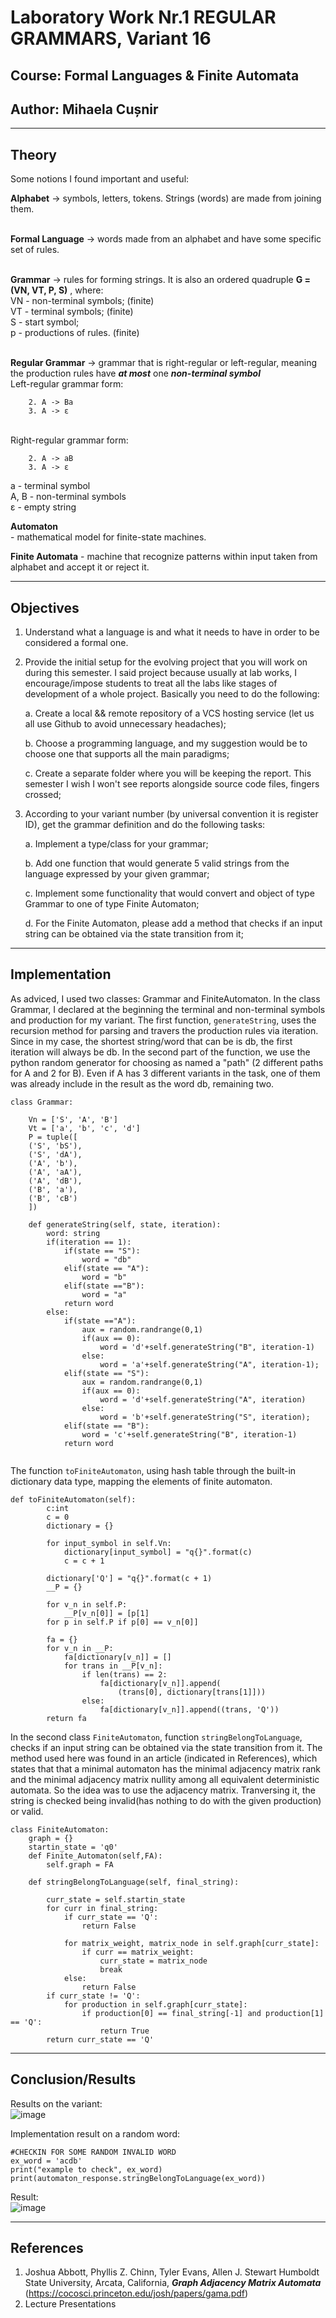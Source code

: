 # Laboratory Work Nr.1 REGULAR GRAMMARS, Variant 16
## Course: Formal Languages & Finite Automata
## Author: Mihaela Cușnir
****
## Theory
Some notions I found important and useful: <br>

**Alphabet** -> symbols, letters, tokens. Strings (words) are made from joining them.

<br>**Formal Language** -> words made from an alphabet and have some specific set of rules.

<br>**Grammar** -> rules for forming strings. It is also an ordered quadruple **G = (VN, VT, P, S)** , where: 
<br>
VN - non-terminal symbols; (finite)
<br>
VT - terminal symbols; (finite)
<br>
S - start symbol;
<br>
p - productions of rules. (finite)

<br>**Regular Grammar** -> grammar that is right-regular or left-regular, meaning the production rules have ***at most*** one ***non-terminal symbol***
<br>Left-regular grammar form:
``` 1. A -> a
    2. A -> Ba
    3. A -> ε
```
<br>Right-regular grammar form:
``` 1. A -> a
    2. A -> aB
    3. A -> ε
```
a - terminal symbol
<br>A, B - non-terminal symbols
<br>ε - empty string
<br>

**Automaton** <br> - mathematical model for finite-state machines.
<br>

**Finite Automata** - machine that recognize patterns within input taken from alphabet and accept it or reject it.

****
## Objectives

1. Understand what a language is and what it needs to have in order to be considered a formal one.

2. Provide the initial setup for the evolving project that you will work on during this semester. I said project because usually at lab works, I encourage/impose students to treat all the labs like stages of development of a whole project. Basically you need to do the following:

    a. Create a local && remote repository of a VCS hosting service (let us all use Github to avoid unnecessary headaches);

    b. Choose a programming language, and my suggestion would be to choose one that supports all the main paradigms;

    c. Create a separate folder where you will be keeping the report. This semester I wish I won't see reports alongside source code files, fingers crossed;

3. According to your variant number (by universal convention it is register ID), get the grammar definition and do the following tasks:

    a. Implement a type/class for your grammar;

    b. Add one function that would generate 5 valid strings from the language expressed by your given grammar;

    c. Implement some functionality that would convert and object of type Grammar to one of type Finite Automaton;

    d. For the Finite Automaton, please add a method that checks if an input string can be obtained via the state transition from it;
****
## Implementation
As adviced, I used two classes: Grammar and FiniteAutomaton. 
In the class Grammar, I declared at the beginning the terminal and non-terminal symbols and production for my variant. The first function, ```generateString```, uses the recursion method for parsing and travers the production rules via iteration. Since in my case, the shortest string/word that can be is db, the first iteration will always be db. In the second part of the function, we use the python random generator for choosing as named a "path" (2 different paths for A and 2 for B). Even if A has 3 different variants in the task, one of them was already include in the result as the word db, remaining two.
```
class Grammar:
    
    Vn = ['S', 'A', 'B']
    Vt = ['a', 'b', 'c', 'd']
    P = tuple([
    ('S', 'bS'),
    ('S', 'dA'),
    ('A', 'b'),
    ('A', 'aA'),
    ('A', 'dB'),
    ('B', 'a'),
    ('B', 'cB')
    ])

    def generateString(self, state, iteration):
        word: string 
        if(iteration == 1):
            if(state == "S"):
                word = "db"
            elif(state == "A"):
                word = "b"
            elif(state =="B"):
                word = "a"
            return word
        else:
            if(state =="A"):
                aux = random.randrange(0,1)
                if(aux == 0):
                    word = 'd'+self.generateString("B", iteration-1)
                else:
                    word = 'a'+self.generateString("A", iteration-1);  
            elif(state == "S"):
                aux = random.randrange(0,1)
                if(aux == 0):
                    word = 'd'+self.generateString("A", iteration)
                else:
                    word = 'b'+self.generateString("S", iteration);    
            elif(state == "B"):
                word = 'c'+self.generateString("B", iteration-1)
            return word
            
```
The function ```toFiniteAutomaton```, using hash table through the built-in dictionary data type, mapping the elements of finite automaton.
```
def toFiniteAutomaton(self):
        c:int
        c = 0
        dictionary = {}
        
        for input_symbol in self.Vn:
            dictionary[input_symbol] = "q{}".format(c)
            c = c + 1

        dictionary['Q'] = "q{}".format(c + 1)
        __P = {}

        for v_n in self.P:
            __P[v_n[0]] = [p[1]
        for p in self.P if p[0] == v_n[0]]
        
        fa = {}
        for v_n in __P:
            fa[dictionary[v_n]] = []
            for trans in __P[v_n]:
                if len(trans) == 2:
                    fa[dictionary[v_n]].append(
                        (trans[0], dictionary[trans[1]]))
                else:
                    fa[dictionary[v_n]].append((trans, 'Q'))
        return fa
```
In the second class ```FiniteAutomaton```, function ```stringBelongToLanguage```, checks if an input string can be obtained via the state transition from it. The method used here was found in an article (indicated in References), which states that that a minimal automaton has the minimal adjacency matrix rank and the minimal adjacency matrix nullity among all equivalent deterministic automata. So the idea was to use the adjacency matrix. Tranversing it, the string is checked being invalid(has nothing to do with the given production) or valid.
```
class FiniteAutomaton:
    graph = {}
    startin_state = 'q0'
    def Finite_Automaton(self,FA):
        self.graph = FA
        
    def stringBelongToLanguage(self, final_string):
        
        curr_state = self.startin_state
        for curr in final_string:
            if curr_state == 'Q':
                return False

            for matrix_weight, matrix_node in self.graph[curr_state]:
                if curr == matrix_weight:
                    curr_state = matrix_node
                    break
            else:
                return False
        if curr_state != 'Q':
            for production in self.graph[curr_state]:
                if production[0] == final_string[-1] and production[1] == 'Q':
                    return True
        return curr_state == 'Q'

```
****
## Conclusion/Results
Results on the variant: <br>
![image](https://user-images.githubusercontent.com/74179246/219882668-aca88b67-4c55-402d-9acd-e2fe9756664a.png)

Implementation result on a random word:
```
#CHECKIN FOR SOME RANDOM INVALID WORD
ex_word = 'acdb'
print("example to check", ex_word)
print(automaton_response.stringBelongToLanguage(ex_word))
```
Result:<br>
![image](https://user-images.githubusercontent.com/74179246/219882609-302398d3-6f4a-43c6-aeb3-fc9f87cd5e40.png)

****
## References
1. Joshua Abbott, Phyllis Z. Chinn, Tyler Evans, Allen J. Stewart Humboldt State University, Arcata, California, ***Graph Adjacency Matrix Automata*** <br>
  (https://cocosci.princeton.edu/josh/papers/gama.pdf) <br>
2. Lecture Presentations
